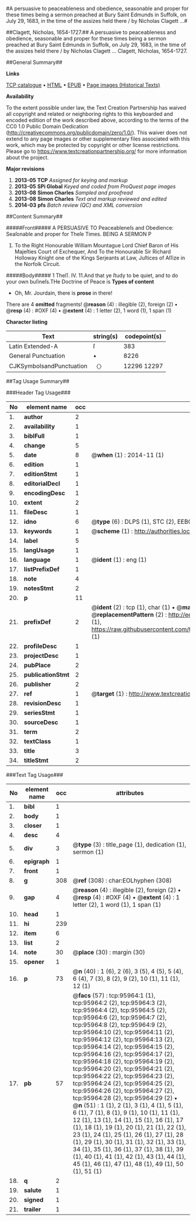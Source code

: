 #A persuasive to peaceableness and obedience, seasonable and proper for these times being a sermon preached at Bury Saint Edmunds in Suffolk, on July 29, 1683, in the time of the assizes held there / by Nicholas Clagett ...#

##Clagett, Nicholas, 1654-1727.##
A persuasive to peaceableness and obedience, seasonable and proper for these times being a sermon preached at Bury Saint Edmunds in Suffolk, on July 29, 1683, in the time of the assizes held there / by Nicholas Clagett ...
Clagett, Nicholas, 1654-1727.

##General Summary##

**Links**

[TCP catalogue](http://www.ota.ox.ac.uk/tcp/)  • 
[HTML](http://tei.it.ox.ac.uk/tcp/Texts-HTML/free/A33/A33201.html)  • 
[EPUB](http://tei.it.ox.ac.uk/tcp/Texts-EPUB/free/A33/A33201.epub) • 
[Page images (Historical Texts)](https://historicaltexts.jisc.ac.uk/eebo-12952397e)

**Availability**

To the extent possible under law, the Text Creation Partnership has waived all copyright and related or neighboring rights to this keyboarded and encoded edition of the work described above, according to the terms of the CC0 1.0 Public Domain Dedication (http://creativecommons.org/publicdomain/zero/1.0/). This waiver does not extend to any page images or other supplementary files associated with this work, which may be protected by copyright or other license restrictions. Please go to https://www.textcreationpartnership.org/ for more information about the project.

**Major revisions**

1. __2013-05__ __TCP__ *Assigned for keying and markup*
1. __2013-05__ __SPi Global__ *Keyed and coded from ProQuest page images*
1. __2013-08__ __Simon Charles__ *Sampled and proofread*
1. __2013-08__ __Simon Charles__ *Text and markup reviewed and edited*
1. __2014-03__ __pfs__ *Batch review (QC) and XML conversion*

##Content Summary##

#####Front#####
A PERSUASIVE TO Peaceableneſs and Obedience: Seaſonable and proper for Theſe Times. BEING A SERMON P
1. To the Right Honourable William Mountague Lord Chief Baron of His Majeſties Court of Exchequer, And To the Honourable Sir Richard Holloway Knight one of the Kings Serjeants at Law, Juſtices of Aſſize in the Norfolk Circuit.

#####Body#####
1 Theſſ. IV. 11.And that ye ſtudy to be quiet, and to do your own buſineſs.THe Doctrine of Peace is 
**Types of content**

  * Oh, Mr. Jourdain, there is **prose** in there!

There are 4 **omitted** fragments! 
 @__reason__ (4) : illegible (2), foreign (2)  •  @__resp__ (4) : #OXF (4)  •  @__extent__ (4) : 1 letter (2), 1 word (1), 1 span (1)

**Character listing**


|Text|string(s)|codepoint(s)|
|---|---|---|
|Latin Extended-A|ſ|383|
|General Punctuation|•|8226|
|CJKSymbolsandPunctuation|〈〉|12296 12297|

##Tag Usage Summary##

###Header Tag Usage###

|No|element name|occ|attributes|
|---|---|---|---|
|1.|__author__|2||
|2.|__availability__|1||
|3.|__biblFull__|1||
|4.|__change__|5||
|5.|__date__|8| @__when__ (1) : 2014-11 (1)|
|6.|__edition__|1||
|7.|__editionStmt__|1||
|8.|__editorialDecl__|1||
|9.|__encodingDesc__|1||
|10.|__extent__|2||
|11.|__fileDesc__|1||
|12.|__idno__|6| @__type__ (6) : DLPS (1), STC (2), EEBO-CITATION (1), OCLC (1), VID (1)|
|13.|__keywords__|1| @__scheme__ (1) : http://authorities.loc.gov/ (1)|
|14.|__label__|5||
|15.|__langUsage__|1||
|16.|__language__|1| @__ident__ (1) : eng (1)|
|17.|__listPrefixDef__|1||
|18.|__note__|4||
|19.|__notesStmt__|2||
|20.|__p__|11||
|21.|__prefixDef__|2| @__ident__ (2) : tcp (1), char (1)  •  @__matchPattern__ (2) : ([0-9\-]+):([0-9IVX]+) (1), (.+) (1)  •  @__replacementPattern__ (2) : http://eebo.chadwyck.com/downloadtiff?vid=$1&page=$2 (1), https://raw.githubusercontent.com/textcreationpartnership/Texts/master/tcpchars.xml#$1 (1)|
|22.|__profileDesc__|1||
|23.|__projectDesc__|1||
|24.|__pubPlace__|2||
|25.|__publicationStmt__|2||
|26.|__publisher__|2||
|27.|__ref__|1| @__target__ (1) : http://www.textcreationpartnership.org/docs/. (1)|
|28.|__revisionDesc__|1||
|29.|__seriesStmt__|1||
|30.|__sourceDesc__|1||
|31.|__term__|2||
|32.|__textClass__|1||
|33.|__title__|3||
|34.|__titleStmt__|2||


###Text Tag Usage###

|No|element name|occ|attributes|
|---|---|---|---|
|1.|__bibl__|1||
|2.|__body__|1||
|3.|__closer__|1||
|4.|__desc__|4||
|5.|__div__|3| @__type__ (3) : title_page (1), dedication (1), sermon (1)|
|6.|__epigraph__|1||
|7.|__front__|1||
|8.|__g__|308| @__ref__ (308) : char:EOLhyphen (308)|
|9.|__gap__|4| @__reason__ (4) : illegible (2), foreign (2)  •  @__resp__ (4) : #OXF (4)  •  @__extent__ (4) : 1 letter (2), 1 word (1), 1 span (1)|
|10.|__head__|1||
|11.|__hi__|239||
|12.|__item__|6||
|13.|__list__|2||
|14.|__note__|30| @__place__ (30) : margin (30)|
|15.|__opener__|1||
|16.|__p__|73| @__n__ (40) : 1 (6), 2 (6), 3 (5), 4 (5), 5 (4), 6 (4), 7 (3), 8 (2), 9 (2), 10 (1), 11 (1), 12 (1)|
|17.|__pb__|57| @__facs__ (57) : tcp:95964:1 (1), tcp:95964:2 (2), tcp:95964:3 (2), tcp:95964:4 (2), tcp:95964:5 (2), tcp:95964:6 (2), tcp:95964:7 (2), tcp:95964:8 (2), tcp:95964:9 (2), tcp:95964:10 (2), tcp:95964:11 (2), tcp:95964:12 (2), tcp:95964:13 (2), tcp:95964:14 (2), tcp:95964:15 (2), tcp:95964:16 (2), tcp:95964:17 (2), tcp:95964:18 (2), tcp:95964:19 (2), tcp:95964:20 (2), tcp:95964:21 (2), tcp:95964:22 (2), tcp:95964:23 (2), tcp:95964:24 (2), tcp:95964:25 (2), tcp:95964:26 (2), tcp:95964:27 (2), tcp:95964:28 (2), tcp:95964:29 (2)  •  @__n__ (51) : 1 (1), 2 (1), 3 (1), 4 (1), 5 (1), 6 (1), 7 (1), 8 (1), 9 (1), 10 (1), 11 (1), 12 (1), 13 (1), 14 (1), 15 (1), 16 (1), 17 (1), 18 (1), 19 (1), 20 (1), 21 (1), 22 (1), 23 (1), 24 (1), 25 (1), 26 (1), 27 (1), 28 (1), 29 (1), 30 (1), 31 (1), 32 (1), 33 (1), 34 (1), 35 (1), 36 (1), 37 (1), 38 (1), 39 (1), 40 (1), 41 (1), 42 (1), 43 (1), 44 (1), 45 (1), 46 (1), 47 (1), 48 (1), 49 (1), 50 (1), 51 (1)|
|18.|__q__|2||
|19.|__salute__|1||
|20.|__signed__|1||
|21.|__trailer__|1||
